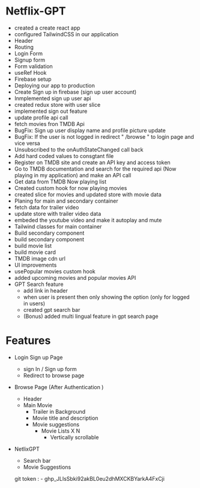 # Netflix-GPT 
- created a create react app
- configured TailwindCSS in our application 
- Header
- Routing 
- Login Form 
- Signup form
- Form validation 
- useRef Hook 
- Firebase setup 
- Deploying our app to production
- Create Sign up in firebase (sign up user account)
- Inmplemented sign up user api
- created redux store with user slice
- implemented sign out feature
- update profile api call
- fetch movies fron TMDB Api 
- BugFix: Sign up user display name and profile picture update 
- BugFix: If the user is not logged in redirect " /browse " to login page and vice versa 
- Unsubscribed to the onAuthStateChanged call back
- Add hard coded values to consgtant file
- Register on TMDB site and create an API key and access token 
- Go to TMDB documentation and search for the required api (Now playing in my application) and make an API call 
- Get data from TMDB Now playing list 
- Created custom hook for now playing movies 
- created slice for movies and updated store with movie data 
- Planing for main and secondary container 
- fetch data for trailer video 
- update store with trailer video data 
- embeded the youtube video and make it autoplay and mute
- Tailwind classes for main container  
- Build secondary component
- build secondary component 
- build movie list 
- build movie card
- TMDB image cdn url 
- UI improvements
- usePopular movies custom hook 
- added upcoming movies and popular movies API
- GPT Search feature 
    - add link in  header 
    - when user is present then only showing the option (only for logged in users)
    - created gpt search bar 
    - (Bonus) added multi lingual feature in gpt search page 
    


# Features 
- Login Sign up Page
    - sign In / Sign up form
    - Redirect to browse page 
- Browse Page (After Authentication )
    - Header
    - Main Movie
        - Trailer in Background
        - Movie title and description 
        - Movie suggestions
            - Movie Lists X N
                - Vertically scrollable

- NetlixGPT
    - Search bar 
    - Movie Suggestions 


    git token : -   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